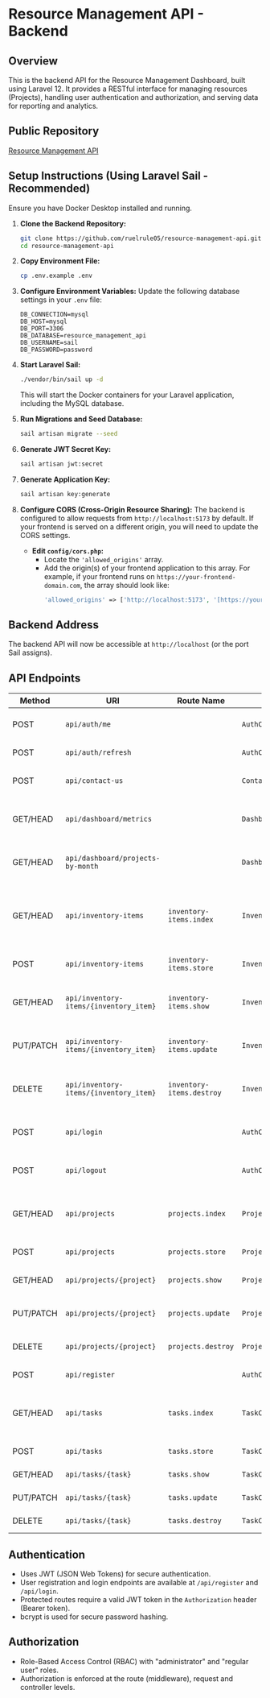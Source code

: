 # Resource Management API - Backend

## Overview

This is the backend API for the Resource Management Dashboard, built using Laravel 12. It provides a RESTful interface for managing resources (Projects), handling user authentication and authorization, and serving data for reporting and analytics.

## Public Repository

[Resource Management API](https://github.com/ruelrule05/resource-management-api)

## Setup Instructions (Using Laravel Sail - Recommended)

Ensure you have Docker Desktop installed and running.

1.  **Clone the Backend Repository:**
    ```bash
    git clone https://github.com/ruelrule05/resource-management-api.git
    cd resource-management-api
    ```

2.  **Copy Environment File:**
    ```bash
    cp .env.example .env
    ```

3.  **Configure Environment Variables:**
    Update the following database settings in your `.env` file:
    ```dotenv
    DB_CONNECTION=mysql
    DB_HOST=mysql
    DB_PORT=3306
    DB_DATABASE=resource_management_api
    DB_USERNAME=sail
    DB_PASSWORD=password
    ```

4.  **Start Laravel Sail:**
    ```bash
    ./vendor/bin/sail up -d
    ```
    This will start the Docker containers for your Laravel application, including the MySQL database.

5.  **Run Migrations and Seed Database:**
    ```bash
    sail artisan migrate --seed
    ```

6.  **Generate JWT Secret Key:**
    ```bash
    sail artisan jwt:secret
    ```

7.  **Generate Application Key:**
    ```bash
    sail artisan key:generate
    ```

8.  **Configure CORS (Cross-Origin Resource Sharing):**
    The backend is configured to allow requests from `http://localhost:5173` by default. If your frontend is served on a different origin, you will need to update the CORS settings.

    * **Edit `config/cors.php`:**
        * Locate the `'allowed_origins'` array.
        * Add the origin(s) of your frontend application to this array. For example, if your frontend runs on `https://your-frontend-domain.com`, the array should look like:
            ```php
            'allowed_origins' => ['http://localhost:5173', '[https://your-frontend-domain.com](https://your-frontend-domain.com)'],
            ```

## Backend Address
The backend API will now be accessible at `http://localhost` (or the port Sail assigns).

## API Endpoints

| Method    | URI                        | Route Name                      | Controller@Method           | Description                                                    |
|-----------|----------------------------|---------------------------------|-----------------------------|----------------------------------------------------------------|
| POST      | `api/auth/me`              |                                 | `AuthController@me`           | Fetch authenticated user details                               |
| POST      | `api/auth/refresh`         |                                 | `AuthController@refresh`      | Refresh the JWT token                                          |
| POST      | `api/contact-us`           |                                 | `ContactController@store`     | Submit a contact form inquiry                                  |
| GET/HEAD  | `api/dashboard/metrics`    |                                 | `DashboardController@index`   | Get key metrics for the dashboard                              |
| GET/HEAD  | `api/dashboard/projects-by-month` |                                 | `DashboardController@projectsByMonth` | Get project counts by month for analytics                      |
| GET/HEAD  | `api/inventory-items`      | `inventory-items.index`         | `InventoryItemController@index` | List all inventory items (with filtering, sorting, pagination) |
| POST      | `api/inventory-items`      | `inventory-items.store`         | `InventoryItemController@store` | Create a new inventory item                                    |
| GET/HEAD  | `api/inventory-items/{inventory_item}` | `inventory-items.show`          | `InventoryItemController@show`  | Display a specific inventory item                              |
| PUT/PATCH | `api/inventory-items/{inventory_item}` | `inventory-items.update`        | `InventoryItemController@update` | Update a specific inventory item                               |
| DELETE    | `api/inventory-items/{inventory_item}` | `inventory-items.destroy`       | `InventoryItemController@destroy` | Delete a specific inventory item                               |
| POST      | `api/login`                |                                 | `AuthController@login`         | User login and JWT token generation                            |
| POST      | `api/logout`               |                                 | `AuthController@logout`        | User logout (invalidate JWT token)                             |
| GET/HEAD  | `api/projects`             | `projects.index`              | `ProjectController@index`     | List all projects (with filtering, sorting, pagination)        |
| POST      | `api/projects`             | `projects.store`              | `ProjectController@store`     | Create a new project                                           |
| GET/HEAD  | `api/projects/{project}`   | `projects.show`               | `ProjectController@show`      | Display a specific project                                     |
| PUT/PATCH | `api/projects/{project}`   | `projects.update`             | `ProjectController@update`    | Update a specific project                                      |
| DELETE    | `api/projects/{project}`   | `projects.destroy`            | `ProjectController@destroy`   | Delete a specific project                                      |
| POST      | `api/register`             |                                 | `AuthController@register`      | User registration                                              |
| GET/HEAD  | `api/tasks`                | `tasks.index`                 | `TaskController@index`        | List all tasks (with filtering, sorting, pagination)           |
| POST      | `api/tasks`                | `tasks.store`                 | `TaskController@store`        | Create a new task                                              |
| GET/HEAD  | `api/tasks/{task}`         | `tasks.show`                  | `TaskController@show`         | Display a specific task                                        |
| PUT/PATCH | `api/tasks/{task}`         | `tasks.update`                | `TaskController@update`       | Update a specific task                                         |
| DELETE    | `api/tasks/{task}`         | `tasks.destroy`               | `TaskController@destroy`      | Delete a specific task                                         |

## Authentication

* Uses JWT (JSON Web Tokens) for secure authentication.
* User registration and login endpoints are available at `/api/register` and `/api/login`.
* Protected routes require a valid JWT token in the `Authorization` header (Bearer token).
* bcrypt is used for secure password hashing.

## Authorization

* Role-Based Access Control (RBAC) with "administrator" and "regular user" roles.
* Authorization is enforced at the route (middleware), request and controller levels.
